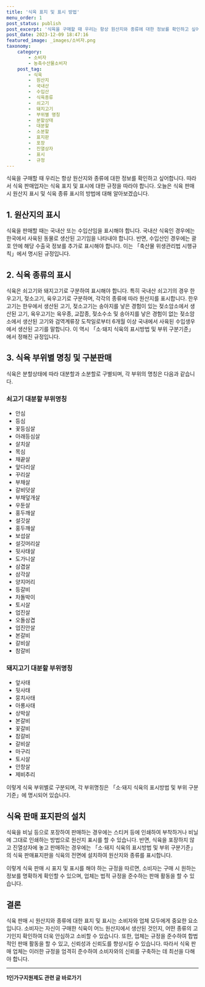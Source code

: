 ```yaml
---
title: '식육 표지 및 표시 방법'
menu_order: 1
post_status: publish
post_excerpt: '식육을 구매할 때 우리는 항상 원산지와 종류에 대한 정보를 확인하고 싶어합니다. 따라서 식육 판매업자는 식육 표지 및 표시에 대한 규정을 따라야 합니다. 오늘은 식육 판매 시 원산지 표시 및 식육 종류 표시의 방법에 대해 알아보겠습니다.'
post_date: 2023-12-09 18:47:16
featured_image: _images/소비자.png
taxonomy:
    category:
        - 소비자
        - 농축수산물소비자
    post_tag:
        - 식육
        -  원산지
        -  국내산
        -  수입산
        -  식육종류
        -  쇠고기
        -  돼지고기
        -  부위별 명칭
        -  분할상태
        -  대분할
        -  소분할
        -  표지판
        -  포장
        -  진열상자
        -  표시
        -  규정
---
```



식육을 구매할 때 우리는 항상 원산지와 종류에 대한 정보를 확인하고 싶어합니다. 따라서 식육 판매업자는 식육 표지 및 표시에 대한 규정을 따라야 합니다. 오늘은 식육 판매 시 원산지 표시 및 식육 종류 표시의 방법에 대해 알아보겠습니다.

## 1. 원산지의 표시

식육을 판매할 때는 국내산 또는 수입산임을 표시해야 합니다. 국내산 식육인 경우에는 한국에서 사육된 동물로 생산된 고기임을 나타내야 합니다. 반면, 수입산인 경우에는 괄호 안에 해당 수출국 정보를 추가로 표시해야 합니다. 이는 「축산물 위생관리법 시행규칙」에서 명시된 규정입니다.

## 2. 식육 종류의 표시

식육은 쇠고기와 돼지고기로 구분하여 표시해야 합니다. 특히 국내산 쇠고기의 경우 한우고기, 젖소고기, 육우고기로 구분하며, 각각의 종류에 따라 원산지를 표시합니다. 한우고기는 한우에서 생산된 고기, 젖소고기는 송아지를 낳은 경험이 있는 젖소암소에서 생산된 고기, 육우고기는 육우종, 교잡종, 젖소수소 및 송아지를 낳은 경험이 없는 젖소암소에서 생산된 고기와 검역계류장 도착일로부터 6개월 이상 국내에서 사육된 수입생우에서 생산된 고기를 말합니다. 이 역시 「소·돼지 식육의 표시방법 및 부위 구분기준」에서 정해진 규정입니다.

## 3. 식육 부위별 명칭 및 구분판매

식육은 분할상태에 따라 대분할과 소분할로 구별되며, 각 부위의 명칭은 다음과 같습니다.

### 쇠고기 대분할 부위명칭
- 안심
- 등심
- 꽃등심살
- 아래등심살
- 살치살
- 목심
- 채끝살
- 앞다리살
- 꾸리살
- 부채살
- 갈비덧살
- 부채덮개살
- 우둔살
- 홍두깨살
- 설깃살
- 홍두깨살
- 보섭살
- 설깃머리살
- 뒷사태살
- 도가니살
- 삼겹살
- 삼각살
- 양지머리
- 등갈비
- 차돌박이
- 토시살
- 업진살
- 오돌삼겹
- 업진안살
- 본갈비
- 갈비살
- 참갈비

### 돼지고기 대분할 부위명칭
- 앞사태
- 뒷사태
- 뭉치사태
- 아롱사태
- 상박살
- 본갈비
- 꽃갈비
- 참갈비
- 갈비살
- 마구리
- 토시살
- 안창살
- 제비추리

이렇게 식육 부위별로 구분되며, 각 부위명칭은 「소·돼지 식육의 표시방법 및 부위 구분기준」에 명시되어 있습니다.

## 식육 판매 표지판의 설치

식육을 비닐 등으로 포장하여 판매하는 경우에는 스티커 등에 인쇄하여 부착하거나 비닐에 그대로 인쇄하는 방법으로 원산지 표시를 할 수 있습니다. 반면, 식육을 포장하지 않고 진열상자에 놓고 판매하는 경우에는 「소·돼지 식육의 표시방법 및 부위 구분기준」의 식육 판매표지판을 식육의 전면에 설치하여 원산지와 종류를 표시합니다. 

이렇게 식육 판매 시 표지 및 표시를 해야 하는 규정을 따르면, 소비자는 구매 시 원하는 정보를 명확하게 확인할 수 있으며, 업체는 법적 규정을 준수하는 판매 활동을 할 수 있습니다.

## 결론

식육 판매 시 원산지와 종류에 대한 표지 및 표시는 소비자와 업체 모두에게 중요한 요소입니다. 소비자는 자신이 구매한 식육이 어느 원산지에서 생산된 것인지, 어떤 종류의 고기인지 확인하여 더욱 안심하고 소비할 수 있습니다. 또한, 업체는 규정을 준수하여 합법적인 판매 활동을 할 수 있고, 신뢰성과 신뢰도를 향상시킬 수 있습니다. 따라서 식육 판매 업체는 이러한 규정을 엄격히 준수하여 소비자와의 신뢰를 구축하는 데 최선을 다해야 합니다.
<!-- wp:separator -->
<hr class="wp-block-separator has-alpha-channel-opacity"/>
<!-- /wp:separator -->

<!-- wp:group {"backgroundColor":"base","layout":{"type":"constrained"}} -->
<div class="wp-block-group has-base-background-color has-background"><!-- wp:paragraph {"align":"center","fontSize":"medium"} -->
<p class="has-text-align-center has-large-font-size"><strong>1인가구지원제도 관련 글 바로가기</strong></p>
<!-- /wp:paragraph -->


<!-- wp:latest-posts
{"categories":[{"id":14321,"count":19,"description":"","link":"https://uknowlaw.com/category/1%ec%9d%b8%ea%b0%80%ea%b5%ac%ec%a7%80%ec%9b%90%ec%a0%9c%eb%8f%84/","name":"1인가구지원제도","slug":"1인가구지원제도","taxonomy":"category","parent":0,"meta":[],"_links":{"self":[{"href":"https://uknowlaw.com/wp-json/wp/v2/categories/14321"}],"collection":[{"href":"https://uknowlaw.com/wp-json/wp/v2/categories"}],"about":[{"href":"https://uknowlaw.com/wp-json/wp/v2/taxonomies/category"}],"wp:post_type":[{"href":"https://uknowlaw.com/wp-json/wp/v2/posts?categories=14321"}],"curies":[{"name":"wp","href":"https://api.w.org/{rel}","templated":true}]}}],"postsToShow":100,"excerptLength":28,"postLayout":"grid","columns":2,"featuredImageAlign":"left","featuredImageSizeSlug":"large","fontSize":"small"} /--></div>
<!-- /wp:group -->